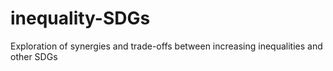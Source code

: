 # inequality-SDGs
Exploration of synergies and trade-offs between increasing inequalities and other SDGs
